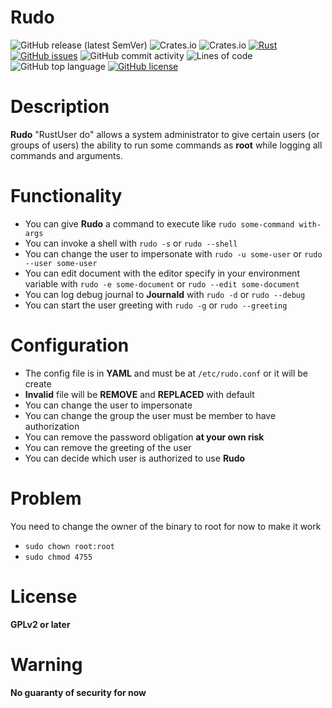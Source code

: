 # Rudo
![GitHub release (latest SemVer)](https://img.shields.io/github/v/release/remilauzier/rudo?style=flat-square)
![Crates.io](https://img.shields.io/crates/v/rudo?style=flat-square)
![Crates.io](https://img.shields.io/crates/d/rudo?style=flat-square)
[![Rust](https://github.com/remilauzier/rudo/actions/workflows/rust.yml/badge.svg)](https://github.com/remilauzier/rudo/actions/workflows/rust.yml)
[![GitHub issues](https://img.shields.io/github/issues/remilauzier/rudo?style=flat-square)](https://github.com/remilauzier/rudo/issues)
![GitHub commit activity](https://img.shields.io/github/commit-activity/m/remilauzier/rudo?style=flat-square)
![Lines of code](https://img.shields.io/tokei/lines/github/remilauzier/rudo?style=flat-square)
![GitHub top language](https://img.shields.io/github/languages/top/remilauzier/rudo?style=flat-square)
[![GitHub license](https://img.shields.io/github/license/remilauzier/rudo?style=flat-square)](https://github.com/remilauzier/rudo/blob/main/LICENSE)
# Description
**Rudo** "RustUser do" allows a system administrator to give certain
users (or groups of users) the ability to run some commands
as **root** while logging all commands and arguments.

# Functionality
* You can give **Rudo** a command to execute like `rudo some-command with-args`
* You can invoke a shell with `rudo -s` or `rudo --shell`
* You can change the user to impersonate with `rudo -u some-user` or `rudo --user some-user`
* You can edit document with the editor specify in your environment variable with `rudo -e some-document` or `rudo --edit some-document`
* You can log debug journal to **Journald** with `rudo -d` or `rudo --debug`
* You can start the user greeting with `rudo -g` or `rudo --greeting`

# Configuration
* The config file is in **YAML** and must be at `/etc/rudo.conf` or it will be create
* **Invalid** file will be **REMOVE** and **REPLACED** with default
* You can change the user to impersonate
* You can change the group the user must be member to have authorization
* You can remove the password obligation **at your own risk**
* You can remove the greeting of the user
* You can decide which user is authorized to use **Rudo**

# Problem
You need to change the owner of the binary to root for now to make it work
* `sudo chown root:root`
* `sudo chmod 4755`

# License
**GPLv2 or later**

# Warning
**No guaranty of security for now**
